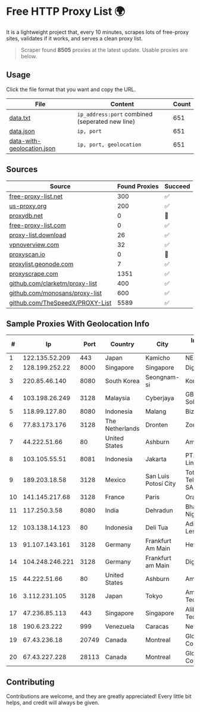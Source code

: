 
# Free HTTP Proxy List 🌍

It is a lightweight project that, every 10 minutes, scrapes lots of free-proxy sites, validates if it works, and serves a clean proxy list.


> Scraper found **8505** proxies at the latest update. Usable proxies are below.

## Usage

Click the file format that you want and copy the URL.


|File|Content|Count|
|----|-------|-----|
|[data.txt](https://raw.githubusercontent.com/themiralay/Proxy-List-World/master/data.txt)|`ip_address:port` combined (seperated new line)|651|
|[data.json](https://raw.githubusercontent.com/themiralay/Proxy-List-World/master/data.json)|`ip, port`|651|
|[data-with-geolocation.json](https://raw.githubusercontent.com/themiralay/Proxy-List-World/master/data-with-geolocation.json)|`ip, port, geolocation`|651|

## Sources

|Source|Found Proxies|Succeed|
|------|-------------|-------|
|[free-proxy-list.net](https://free-proxy-list.net)|300|✅|
|[us-proxy.org](https://www.us-proxy.org)|200|✅|
|[proxydb.net](http://proxydb.net)|0|🚫|
|[free-proxy-list.com](https://free-proxy-list.com/?page=&port=&type%5B%5D=http&type%5B%5D=https&up_time=0&search=Search)|0|✅|
|[proxy-list.download](https://www.proxy-list.download/HTTP)|26|✅|
|[vpnoverview.com](https://vpnoverview.com/privacy/anonymous-browsing/free-proxy-servers)|32|✅|
|[proxyscan.io](https://www.proxyscan.io)|0|🚫|
|[proxylist.geonode.com](https://proxylist.geonode.com/api/proxy-list?limit=300&page=1&sort_by=lastChecked&sort_type=desc&protocols=http,https)|7|✅|
|[proxyscrape.com](https://api.proxyscrape.com/v2/?request=displayproxies&protocol=http&timeout=10000&country=all&ssl=all&anonymity=all)|1351|✅|
|[github.com/clarketm/proxy-list](https://raw.githubusercontent.com/clarketm/proxy-list/master/proxy-list-raw.txt)|400|✅|
|[github.com/monosans/proxy-list](https://raw.githubusercontent.com/monosans/proxy-list/main/proxies/http.txt)|600|✅|
|[github.com/TheSpeedX/PROXY-List](https://raw.githubusercontent.com/TheSpeedX/PROXY-List/master/http.txt)|5589|✅|


## Sample Proxies With Geolocation Info

|#|Ip|Port|Country|City|Internet Service Provider|
|-|--|----|-------|----|-------------------------|
|1|122.135.52.209|443|Japan|Kamicho|NEC BIGLOBE Ltd.|
|2|128.199.252.22|8000|Singapore|Singapore|DigitalOcean, LLC|
|3|220.85.46.140|8080|South Korea|Seongnam-si|Korea Telecom|
|4|103.198.26.249|3128|Malaysia|Cyberjaya|GB Network Solutions Sdn. Bhd.|
|5|118.99.127.80|8080|Indonesia|Malang|Biznet Metronet|
|6|77.83.173.176|3128|The Netherlands|Dronten|Zomro B.V.|
|7|44.222.51.66|80|United States|Ashburn|Amazon.com|
|8|103.105.55.51|8081|Indonesia|Jakarta|PT. Mega Artha Lintas Data|
|9|189.203.18.58|3128|Mexico|San Luis Potosí City|Total Play Telecomunicaciones SA De CV|
|10|141.145.217.68|3128|France|Paris|Oracle Corporation|
|11|117.250.3.58|8080|India|Dehradun|Bharat Sanchar Nigam Ltd|
|12|103.138.14.123|80|Indonesia|Deli Tua|Adidaya Infocom Lestari|
|13|91.107.143.161|3128|Germany|Frankfurt Am Main|Hetzner Online AG|
|14|104.248.246.221|3128|Germany|Frankfurt am Main|DigitalOcean, LLC|
|15|44.222.51.66|80|United States|Ashburn|Amazon.com|
|16|3.112.231.105|3128|Japan|Tokyo|Amazon Technologies Inc.|
|17|47.236.85.113|443|Singapore|Singapore|Alibaba (US) Technology Co., Ltd.|
|18|190.6.23.222|999|Venezuela|Caracas|Net Uno|
|19|67.43.236.18|20749|Canada|Montreal|GloboTech Communications|
|20|67.43.227.228|28113|Canada|Montreal|GloboTech Communications|



## Contributing

Contributions are welcome, and they are greatly appreciated! Every
little bit helps, and credit will always be given.

